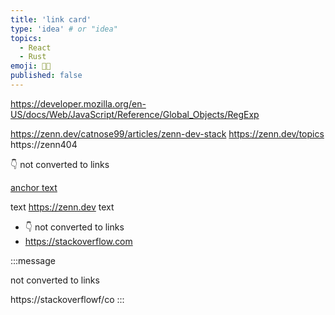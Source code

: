 ```yaml
---
title: 'link card'
type: 'idea' # or "idea"
topics:
  - React
  - Rust
emoji: 👩‍💻
published: false
---
```


https://developer.mozilla.org/en-US/docs/Web/JavaScript/Reference/Global_Objects/RegExp

https://zenn.dev/catnose99/articles/zenn-dev-stack
https://zenn.dev/topics
https://zenn404

👇 not converted to links

[anchor text](https://zenn.dev/topics)

text https://zenn.dev text

- 👇 not converted to links
- https://stackoverflow.com

:::message

not converted to links

https://stackoverflowf/co
:::
